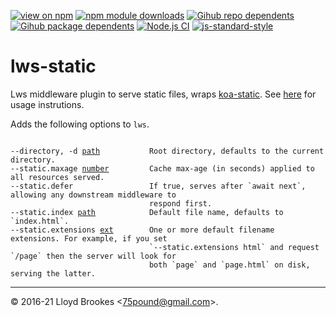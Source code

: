 [![view on npm](https://badgen.net/npm/v/lws-static)](https://www.npmjs.org/package/lws-static)
[![npm module downloads](https://badgen.net/npm/dt/lws-static)](https://www.npmjs.org/package/lws-static)
[![Gihub repo dependents](https://badgen.net/github/dependents-repo/lwsjs/static)](https://github.com/lwsjs/static/network/dependents?dependent_type=REPOSITORY)
[![Gihub package dependents](https://badgen.net/github/dependents-pkg/lwsjs/static)](https://github.com/lwsjs/static/network/dependents?dependent_type=PACKAGE)
[![Node.js CI](https://github.com/lwsjs/static/actions/workflows/node.js.yml/badge.svg)](https://github.com/lwsjs/static/actions/workflows/node.js.yml)
[![js-standard-style](https://img.shields.io/badge/code%20style-standard-brightgreen.svg)](https://github.com/feross/standard)

# lws-static

Lws middleware plugin to serve static files, wraps [koa-static](https://github.com/koajs/static). See [here](https://github.com/lwsjs/local-web-server/wiki/How-to-serve-static-files) for usage instrutions.

Adds the following options to `lws`.

<pre><code>
--directory, -d <u>path</u>           Root directory, defaults to the current directory.
--static.maxage <u>number</u>         Cache max-age (in seconds) applied to all resources served.
--static.defer                 If true, serves after `await next`, allowing any downstream middleware to
                               respond first.
--static.index <u>path</u>            Default file name, defaults to `index.html`.
--static.extensions <u>ext</u>        One or more default filename extensions. For example, if you set
                               `--static.extensions html` and request `/page` then the server will look for
                               both `page` and `page.html` on disk, serving the latter.
</pre></code>

* * *

&copy; 2016-21 Lloyd Brookes \<75pound@gmail.com\>.
